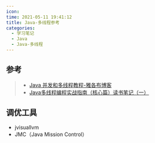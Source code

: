 ```yaml
---
icon: 
time: 2021-05-11 19:41:12
title: Java-多线程参考
categories: 
  - 学习笔记
  - Java
  - Java-多线程
---
```




## 参考

> - [Java 并发和多线程教程-雅各布博客](http://tutorials.jenkov.com/java-concurrency/index.html)
> - [Java多线程编程实战指南（核心篇）读书笔记（一）](https://blog.csdn.net/qq_25827845/article/details/76422930)



## 调优工具

- jvisuallvm
- JMC（Java Mission Control）